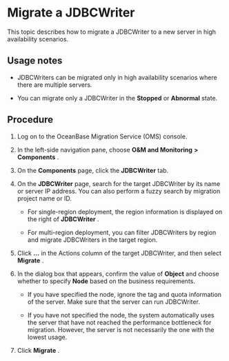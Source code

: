 Migrate a JDBCWriter 
=========================================

This topic describes how to migrate a JDBCWriter to a new server in high availability scenarios. 

Usage notes 
--------------------------------

* JDBCWriters can be migrated only in high availability scenarios where there are multiple servers.

  

* You can migrate only a JDBCWriter in the **Stopped** or **Abnormal** state.

  




Procedure 
------------------------------

1. Log on to the OceanBase Migration Service (OMS) console.

   

2. In the left-side navigation pane, choose **O\&M and Monitoring** **\>** **Components** .

   

3. On the **Components** page, click the **JDBCWriter** tab.

   

4. On the **JDBCWriter** page, search for the target JDBCWriter by its name or server IP address. You can also perform a fuzzy search by migration project name or ID. 

   * For single-region deployment, the region information is displayed on the right of **JDBCWriter** .

     
   
   * For multi-region deployment, you can filter JDBCWriters by region and migrate JDBCWriters in the target region.

     
   

   

5. Click **...** in the Actions column of the target JDBCWriter, and then select **Migrate** .

   

6. In the dialog box that appears, confirm the value of **Object** and choose whether to specify **Node** based on the business requirements. 

   * If you have specified the node, ignore the tag and quota information of the server. Make sure that the server can run JDBCWriter.

     
   
   * If you have not specified the node, the system automatically uses the server that have not reached the performance bottleneck for migration. However, the server is not necessarily the one with the lowest usage.

     
   

   

7. Click **Migrate** .

   



